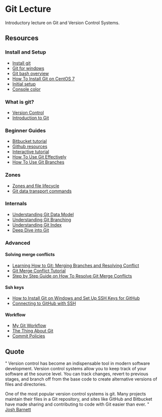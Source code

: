 # Git Lecture

Introductory lecture on Git and Version Control Systems.

## Resources

### Install and Setup

- [Install git](https://www.atlassian.com/git/tutorials/install-git)
- [Git for windows](https://gitforwindows.org/)
- [Git bash overview](https://www.atlassian.com/git/tutorials/git-bash)
- [How To Install Git on CentOS 7](https://www.digitalocean.com/community/tutorials/how-to-install-git-on-centos-7)
- [Initial setup](https://git-scm.com/book/en/v2/Getting-Started-First-Time-Git-Setup)
- [Console color](https://stackoverflow.com/questions/10998792/how-to-color-the-git-console#13075208)

### What is git?

- [Version Control](https://git-scm.com/book/en/v2/Getting-Started-About-Version-Control)
- [Introduction to Git](https://www.notion.so/Introduction-to-Git-ac396a0697704709a12b6a0e545db049)

### Beginner Guides

- [Bitbucket tutorial](https://www.atlassian.com/git/tutorials/learn-git-with-bitbucket-cloud)
- [Github resources](http://try.github.io/)
- [Interactive tutorial](https://learngitbranching.js.org/)
- [How To Use Git Effectively](https://www.digitalocean.com/community/tutorials/how-to-use-git-effectively)
- [How To Use Git Branches](https://www.digitalocean.com/community/tutorials/how-to-use-git-branches)

### Zones

- [Zones and file lifecycle](https://screencasts.delicious-insights.com/courses/git-core-concepts/102205-default-section/305169-zones-and-file-lifecycle)
- [Git data transport commands](https://www.stephenmarron.com/2017/02/git-data-transport-commands/)

### Internals

- [Understanding Git Data Model](https://hackernoon.com/https-medium-com-zspajich-understanding-git-data-model-95eb16cc99f5)
- [Understanding Git Branching](https://hackernoon.com/understanding-git-branching-2662f5882f9)
- [Understanding Git Index](https://hackernoon.com/understanding-git-index-4821a0765cf)
- [Deep Dive into Git](https://www.youtube.com/watch?v=dBSHLb1B8sw)

### Advanced

#### Solving merge conflicts

- [Learning How to Git: Merging Branches and Resolving Conflict](https://medium.com/@haydar_ai/learning-how-to-git-merging-branches-and-resolving-conflict-61652834d4b0)
- [Git Merge Conflict Tutorial](https://www.youtube.com/watch?v=1MVQYSlgXrI)
- [Step by Step Guide on How To Resolve Git Merge Conflicts](https://www.youtube.com/watch?v=__cR7uPBOIk)

#### Ssh keys

- [How to Install Git on Windows and Set Up SSH Keys for GitHub](https://liyanxu.blog/2017/02/12/install-git-on-windows-and-set-up-ssh-keys/)
- [Connecting to GitHub with SSH](https://help.github.com/en/github/authenticating-to-github/connecting-to-github-with-ssh)

#### Workflow

- [My Git Workflow](https://blog.osteele.com/2008/05/my-git-workflow/)
- [The Thing About Git](https://tomayko.com/blog/2008/the-thing-about-git)
- [Commit Policies](https://blog.osteele.com/2008/05/commit-policies/)

## Quote

"
Version control has become an indispensable tool in modern software
development. Version control systems allow you to keep track of your software
at the source level. You can track changes, revert to previous stages, and
branch off from the base code to create alternative versions of files and
directories.

One of the most popular version control systems is git. Many projects maintain
their files in a Git repository, and sites like GitHub and Bitbucket have made
sharing and contributing to code with Git easier than ever.
"
[Josh Barnett](https://www.digitalocean.com/community/tutorials/how-to-install-git-on-centos-7)
